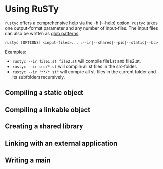 # Using RuSTy

`rustyc` offers a comprehensive help via the -h (--help) option. `rustyc` takes one output-format parameter and any number of input-files.
The input files can also be written as [glob patterns](https://en.wikipedia.org/wiki/Glob_(programming)).

`rustyc [OPTIONS] <input-files>... <--ir|--shared|--pic|--static|--bc>`

Examples: 
- `rustyc --ir file1.st file2.st` will compile file1.st and file2.st.
- `rustyc --ir src/*.st` will compile all st files in the src-folder.
- `rustyc --ir "**/*.st"` will compile all st-files in the current folder and its subfolders recursively.

## Compiling a static object

## Compiling a linkable object

## Creating a shared library 

## Linking with an external application

## Writing a main
